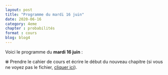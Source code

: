 ```yaml
---
layout: post
title: "Programme du mardi 16 juin"
date: 2020-06-16
category: 4eme
chapter : probabilités
format : cours 
blog: blog4
---
```


Voici le programme du <b>mardi 16 juin</b> :

⦿ Prendre le cahier de cours et écrire le début du nouveau chapitre (si vous ne voyez pas le fichier, <a href="/cours/4eme/4eme_chapitre_8_probabilités.pdf">cliquer ici</a>). 

<object data="/cours/4eme/4eme_chapitre_8_probabilités.pdf" width="100%" height="500" type='application/pdf'></object>
